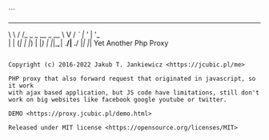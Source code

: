 \```
__   __
\ \ / /_ _ _ __  _ __
 \ V / _` | '_ \| '_ \
  | | (_| | |_) | |_) |
  |_|\__,_| .__/| .__/
          |_|   |_|
  Yet Another Php Proxy
```

Copyright (c) 2016-2022 Jakub T. Jankiewicz <https://jcubic.pl/me>

PHP proxy that also forward request that originated in javascript, so it work
with ajax based application, but JS code have limitations, still don't work on big websites like facebook google youtube or twitter.

DEMO <https://proxy.jcubic.pl/demo.html>

Released under MIT license <https://opensource.org/licenses/MIT>
